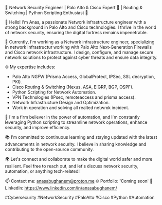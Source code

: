 🔐 Network Security Engineer | Palo Alto & Cisco Expert 🚀 | Routing & Switching | Python Scripting Enthusiast 🐍

👋 Hello! I'm Anas, a passionate Network infrastructure engineer with a strong background in Palo Alto and Cisco technologies. I thrive in the world of network security, ensuring the digital fortress remains impenetrable.

💼 Currently, I'm working as a Network infrastructure engineer, specializing in network infrastructur working with Palo Alto Next-Generation Firewalls and Cisco network infrastructure. I design, configure, and manage secure network solutions to protect against cyber threats and ensure data integrity.

🌐 My expertise includes:
   - Palo Alto NGFW (Prisma Access, GlobalProtect, IPSec, SSL decryption, PKI).
   - Cisco Routing & Switching (Nexus, ASA, EIGRP, BGP, OSPF).
   - Python Scripting for Network Automation.
   - VPN Technologies (IPsec, remoteaccess and prisma access).
   - Network Infrastructure Design and Optimization.
   - Work in operation and solving all realted netwrok incident. 

🤖 I'm a firm believer in the power of automation, and I'm constantly leveraging Python scripting to streamline network operations, enhance security, and improve efficiency.

📚 I'm committed to continuous learning and staying updated with the latest advancements in network security. I believe in sharing knowledge and contributing to the open-source community.

🌍 Let's connect and collaborate to make the digital world safer and more resilient. Feel free to reach out, and let's discuss network security, automation, or anything tech-related!

📫 Contact me: anasabughanem@proton.me
🌐 Portfolio: 'Coming soon'
📱 LinkedIn: https://www.linkedin.com/in/anasabughanem/


#Cybersecurity #NetworkSecurity #PaloAlto #Cisco #Python #Automation
